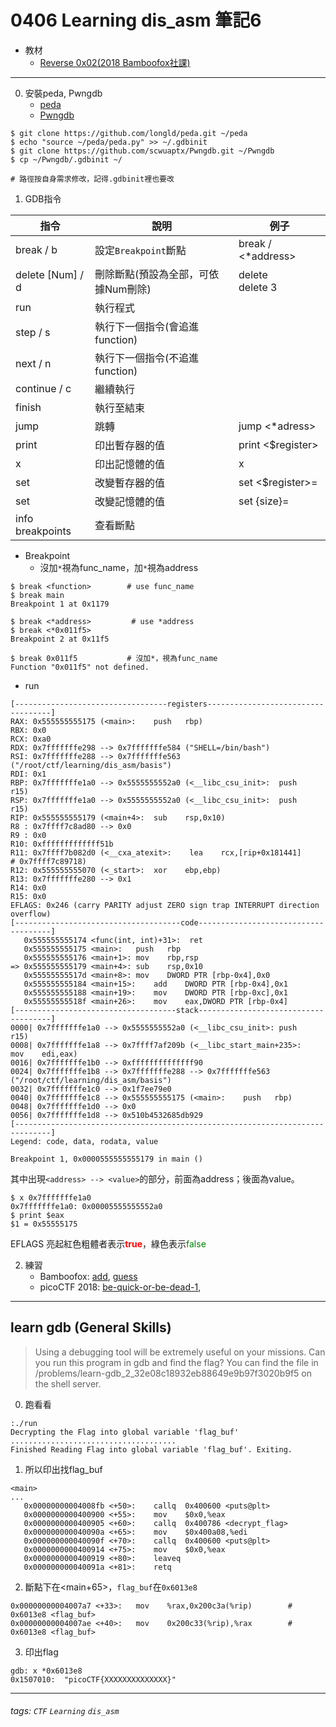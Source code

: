 0406 Learning dis_asm 筆記6
===

* 教材
    * [Reverse 0x02(2018 Bamboofox社課)](https://docs.google.com/presentation/d/1DzZOlyOr_aUSL9volIrAuNhXgGEr7pkqj-sZSQeEBmg/edit#slide=id.g46e515a023_0_43)

---

0. 安裝peda, Pwngdb
    * [peda](https://github.com/longld/peda)
    * [Pwngdb](https://github.com/scwuaptx/Pwngdb)
```
$ git clone https://github.com/longld/peda.git ~/peda
$ echo "source ~/peda/peda.py" >> ~/.gdbinit
$ git clone https://github.com/scwuaptx/Pwngdb.git ~/Pwngdb
$ cp ~/Pwngdb/.gdbinit ~/

# 路徑按自身需求修改，記得.gdbinit裡也要改
```

1. GDB指令

指令|說明|例子
-|-|-
break / b|設定`Breakpoint`斷點|break <func> / <*address>
delete [Num] / d| 刪除斷點(預設為全部，可依據Num刪除) | delete <br> delete 3
run|執行程式
step / s|執行下一個指令(會追進function)
next / n|執行下一個指令(不追進function)
continue / c|繼續執行
finish|執行至結束
jump|跳轉| jump <*adress>
print|印出暫存器的值| print <$register>
x|印出記憶體的值|x <memory address>
set|改變暫存器的值|set <$register>=<value>
set|改變記憶體的值|set {size}<memory address>=<value>
info breakpoints| 查看斷點

* Breakpoint
    * 沒加`*`視為func_name，加`*`視為address
```b
$ break <function>        # use func_name
$ break main
Breakpoint 1 at 0x1179

$ break <*address>         # use *address
$ break <*0x011f5>
Breakpoint 2 at 0x11f5

$ break 0x011f5           # 沒加*，視為func_name
Function "0x011f5" not defined.
```

* run
```gdb
[----------------------------------registers-----------------------------------]
RAX: 0x555555555175 (<main>:	push   rbp)
RBX: 0x0 
RCX: 0xa0 
RDX: 0x7fffffffe298 --> 0x7fffffffe584 ("SHELL=/bin/bash")
RSI: 0x7fffffffe288 --> 0x7fffffffe563 ("/root/ctf/learning/dis_asm/basis")
RDI: 0x1 
RBP: 0x7fffffffe1a0 --> 0x5555555552a0 (<__libc_csu_init>:	push   r15)
RSP: 0x7fffffffe1a0 --> 0x5555555552a0 (<__libc_csu_init>:	push   r15)
RIP: 0x555555555179 (<main+4>:	sub    rsp,0x10)
R8 : 0x7ffff7c8ad80 --> 0x0 
R9 : 0x0 
R10: 0xfffffffffffff51b 
R11: 0x7ffff7b082d0 (<__cxa_atexit>:	lea    rcx,[rip+0x181441]        # 0x7ffff7c89718)
R12: 0x555555555070 (<_start>:	xor    ebp,ebp)
R13: 0x7fffffffe280 --> 0x1 
R14: 0x0 
R15: 0x0
EFLAGS: 0x246 (carry PARITY adjust ZERO sign trap INTERRUPT direction overflow)
[-------------------------------------code-------------------------------------]
   0x555555555174 <func(int, int)+31>:	ret    
   0x555555555175 <main>:	push   rbp
   0x555555555176 <main+1>:	mov    rbp,rsp
=> 0x555555555179 <main+4>:	sub    rsp,0x10
   0x55555555517d <main+8>:	mov    DWORD PTR [rbp-0x4],0x0
   0x555555555184 <main+15>:	add    DWORD PTR [rbp-0x4],0x1
   0x555555555188 <main+19>:	mov    DWORD PTR [rbp-0xc],0x1
   0x55555555518f <main+26>:	mov    eax,DWORD PTR [rbp-0x4]
[------------------------------------stack-------------------------------------]
0000| 0x7fffffffe1a0 --> 0x5555555552a0 (<__libc_csu_init>:	push   r15)
0008| 0x7fffffffe1a8 --> 0x7ffff7af209b (<__libc_start_main+235>:	mov    edi,eax)
0016| 0x7fffffffe1b0 --> 0xffffffffffffff90 
0024| 0x7fffffffe1b8 --> 0x7fffffffe288 --> 0x7fffffffe563 ("/root/ctf/learning/dis_asm/basis")
0032| 0x7fffffffe1c0 --> 0x1f7ee79e0 
0040| 0x7fffffffe1c8 --> 0x555555555175 (<main>:	push   rbp)
0048| 0x7fffffffe1d0 --> 0x0 
0056| 0x7fffffffe1d8 --> 0x510b4532685db929 
[------------------------------------------------------------------------------]
Legend: code, data, rodata, value

Breakpoint 1, 0x0000555555555179 in main ()
```

其中出現`<address> --> <value>`的部分，前面為address；後面為value。
```
$ x 0x7fffffffe1a0
0x7fffffffe1a0:	0x00005555555552a0
$ print $eax
$1 = 0x55555175
```
EFLAGS 亮起紅色粗體者表示<font  color=red>**true**</font>，綠色表示<font color=green>false</font>

2. 練習
    * Bamboofox: [add](https://bamboofox.cs.nctu.edu.tw/courses/6/challenges/116), [guess](https://bamboofox.cs.nctu.edu.tw/courses/6/challenges/117)
    * picoCTF 2018: [be-quick-or-be-dead-1](https://2018shell.picoctf.com/static/1a796b0425170aa031a6ad476c64bf75/be-quick-or-be-dead-1), 

---

## learn gdb (General Skills)

> Using a debugging tool will be extremely useful on your missions. Can you run this program in gdb and find the flag? You can find the file in /problems/learn-gdb_2_32e08c18932eb88649e9b97f3020b9f5 on the shell server.

0. 跑看看
```b
:./run 
Decrypting the Flag into global variable 'flag_buf'
.....................................
Finished Reading Flag into global variable 'flag_buf'. Exiting.
```

1. 所以印出找flag_buf

```b
<main>
...
   0x00000000004008fb <+50>:	callq  0x400600 <puts@plt>
   0x0000000000400900 <+55>:	mov    $0x0,%eax
   0x0000000000400905 <+60>:	callq  0x400786 <decrypt_flag>
   0x000000000040090a <+65>:	mov    $0x400a08,%edi
   0x000000000040090f <+70>:	callq  0x400600 <puts@plt>
   0x0000000000400914 <+75>:	mov    $0x0,%eax
   0x0000000000400919 <+80>:	leaveq 
   0x000000000040091a <+81>:	retq   
```

2. 斷點下在<main+65>，`flag_buf`在`0x6013e8`
``` b
0x00000000004007a7 <+33>:	mov    %rax,0x200c3a(%rip)        # 0x6013e8 <flag_buf>
0x00000000004007ae <+40>:	mov    0x200c33(%rip),%rax        # 0x6013e8 <flag_buf>
```

3. 印出flag

```b
gdb: x *0x6013e8
0x1507010:	"picoCTF{XXXXXXXXXXXXXX}"
```
    
---

###### tags: `CTF` `Learning` `dis_asm`
